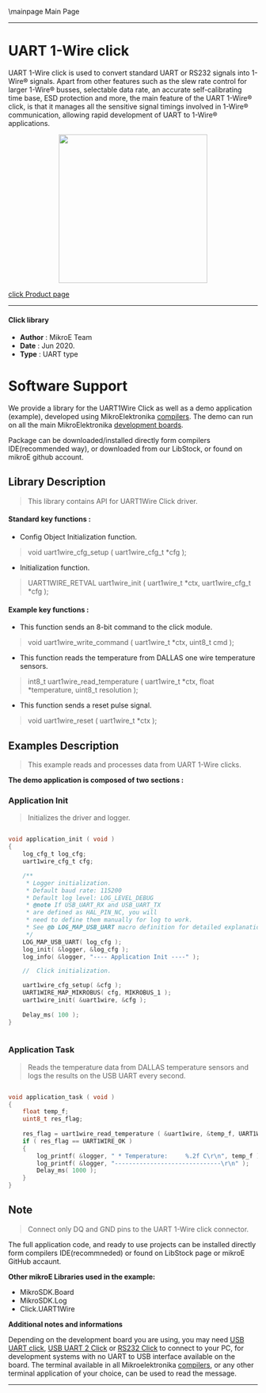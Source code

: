 \mainpage Main Page
 
---
# UART 1-Wire click

UART 1-Wire click is used to convert standard UART or RS232 signals into 1-Wire® signals. Apart from other features such as the slew rate control for larger 1-Wire® busses, selectable data rate, an accurate self-calibrating time base, ESD protection and more, the main feature of the UART 1-Wire® click, is that it manages all the sensitive signal timings involved in 1-Wire® communication, allowing rapid development of UART to 1-Wire® applications.

<p align="center">
  <img src="https://download.mikroe.com/images/click_for_ide/uart1wire_click.png" height=300px>
</p>

[click Product page](https://www.mikroe.com/uart-1-wire-click)

---


#### Click library 

- **Author**        : MikroE Team
- **Date**          : Jun 2020.
- **Type**          : UART type


# Software Support

We provide a library for the UART1Wire Click 
as well as a demo application (example), developed using MikroElektronika 
[compilers](https://shop.mikroe.com/compilers). 
The demo can run on all the main MikroElektronika [development boards](https://shop.mikroe.com/development-boards).

Package can be downloaded/installed directly form compilers IDE(recommended way), or downloaded from our LibStock, or found on mikroE github account. 

## Library Description

> This library contains API for UART1Wire Click driver.

#### Standard key functions :

- Config Object Initialization function.
> void uart1wire_cfg_setup ( uart1wire_cfg_t *cfg ); 
 
- Initialization function.
> UART1WIRE_RETVAL uart1wire_init ( uart1wire_t *ctx, uart1wire_cfg_t *cfg );

#### Example key functions :

- This function sends an 8-bit command to the click module.
> void uart1wire_write_command ( uart1wire_t *ctx, uint8_t cmd );
 
- This function reads the temperature from DALLAS one wire temperature sensors.
> int8_t uart1wire_read_temperature ( uart1wire_t *ctx, float *temperature, uint8_t resolution );

- This function sends a reset pulse signal.
> void uart1wire_reset ( uart1wire_t *ctx );

## Examples Description

> This example reads and processes data from UART 1-Wire clicks. 

**The demo application is composed of two sections :**

### Application Init 

> Initializes the driver and logger.

```c

void application_init ( void )
{
    log_cfg_t log_cfg;
    uart1wire_cfg_t cfg;

    /** 
     * Logger initialization.
     * Default baud rate: 115200
     * Default log level: LOG_LEVEL_DEBUG
     * @note If USB_UART_RX and USB_UART_TX 
     * are defined as HAL_PIN_NC, you will 
     * need to define them manually for log to work. 
     * See @b LOG_MAP_USB_UART macro definition for detailed explanation.
     */
    LOG_MAP_USB_UART( log_cfg );
    log_init( &logger, &log_cfg );
    log_info( &logger, "---- Application Init ----" );

    //  Click initialization.

    uart1wire_cfg_setup( &cfg );
    UART1WIRE_MAP_MIKROBUS( cfg, MIKROBUS_1 );
    uart1wire_init( &uart1wire, &cfg );
    
    Delay_ms( 100 );
}
  
```

### Application Task

> Reads the temperature data from DALLAS temperature sensors and logs the results on the USB UART every second.

```c

void application_task ( void )
{
    float temp_f;
    uint8_t res_flag;
    
    res_flag = uart1wire_read_temperature ( &uart1wire, &temp_f, UART1WIRE_TEMP_SENSOR_RESOLUTION_9BIT );
    if ( res_flag == UART1WIRE_OK )
    {
        log_printf( &logger, " * Temperature:     %.2f C\r\n", temp_f );
        log_printf( &logger, "------------------------------\r\n" );
        Delay_ms( 1000 );
    }
} 

```

## Note

> Connect only DQ and GND pins to the UART 1-Wire click connector.

The full application code, and ready to use projects can be  installed directly form compilers IDE(recommneded) or found on LibStock page or mikroE GitHub accaunt.

**Other mikroE Libraries used in the example:** 

- MikroSDK.Board
- MikroSDK.Log
- Click.UART1Wire

**Additional notes and informations**

Depending on the development board you are using, you may need 
[USB UART click](https://shop.mikroe.com/usb-uart-click), 
[USB UART 2 Click](https://shop.mikroe.com/usb-uart-2-click) or 
[RS232 Click](https://shop.mikroe.com/rs232-click) to connect to your PC, for 
development systems with no UART to USB interface available on the board. The 
terminal available in all Mikroelektronika 
[compilers](https://shop.mikroe.com/compilers), or any other terminal application 
of your choice, can be used to read the message.



---
